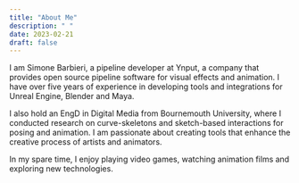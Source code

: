 ```yaml
---
title: "About Me"
description: " "
date: 2023-02-21
draft: false
---
```


<!-- ![image alt <](/resources/profile-pic.jpg) -->

I am Simone Barbieri, a pipeline developer at Ynput, a company that provides open source pipeline software for visual effects and animation.
I have over five years of experience in developing tools and integrations for Unreal Engine, Blender and Maya.

I also hold an EngD in Digital Media from Bournemouth University, where I conducted research on curve-skeletons and sketch-based interactions for posing and animation. I am passionate about creating tools that enhance the creative process of artists and animators.

In my spare time, I enjoy playing video games, watching animation films and exploring new technologies.​
